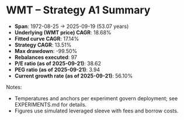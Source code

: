# WMT – Strategy A1 Summary

- **Span**: 1972-08-25 → 2025-09-19 (53.07 years)
- **Underlying (WMT price) CAGR**: 18.68%
- **Fitted curve CAGR**: 17.14%
- **Strategy CAGR**: 13.51%
- **Max drawdown**: -99.50%
- **Rebalances executed**: 97
- **P/E ratio (as of 2025-09-21)**: 38.62
- **PEG ratio (as of 2025-09-21)**: 3.94
- **Current growth rate (as of 2025-09-21)**: 56.10%

Notes:

- Temperatures and anchors per experiment govern deployment; see EXPERIMENTS.md for details.
- Figures use simulated leveraged sleeve with fees and borrow costs.

